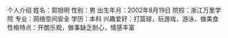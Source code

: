 个人介绍
姓名：郭旭明
性别：男
出生年月：2002年8月19日
院校：浙江万里学院
专业：网络空间安全
学历：本科
兴趣爱好：打篮球，玩游戏，游泳，做美食
性格特点：开朗乐观，做事缺乏耐心，情感丰富
